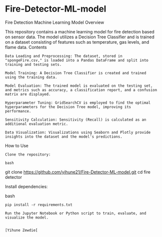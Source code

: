 # Fire-Detector-ML-model
Fire Detection Machine Learning Model
Overview

This repository contains a machine learning model for fire detection based on sensor data. The model utilizes a Decision Tree Classifier and is trained on a dataset consisting of features such as temperature, gas levels, and flame data.
Contents

    Data Loading and Preprocessing: The dataset, stored in "spongeFire.csv," is loaded into a Pandas DataFrame and split into training and testing sets.

    Model Training: A Decision Tree Classifier is created and trained using the training data.

    Model Evaluation: The trained model is evaluated on the testing set, and metrics such as accuracy, a classification report, and a confusion matrix are displayed.

    Hyperparameter Tuning: GridSearchCV is employed to find the optimal hyperparameters for the Decision Tree model, improving its performance.

    Sensitivity Calculation: Sensitivity (Recall) is calculated as an additional evaluation metric.

    Data Visualization: Visualizations using Seaborn and Plotly provide insights into the dataset and the model's predictions.

How to Use

    Clone the repository:

    bash

git clone https://github.com/yihune21/Fire-Detector-ML-model.git
cd fire detector

Install dependencies:

bash

    pip install -r requirements.txt

    Run the Jupyter Notebook or Python script to train, evaluate, and visualize the model.


    [Yihune Zewdie[
     

